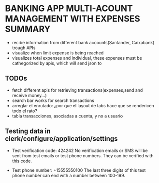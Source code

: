 # BANKING APP MULTI-ACOUNT MANAGEMENT WITH EXPENSES SUMMARY #
- recibe information from different bank accounts(Santander, Caixabank) trough APIs
- visualize when limit expense is being reached
- visualizes total expenses and individual, these expenses must be cathegorized by apis, which will send json to 

## TODOs ##

- fetch different apis for retrieving transactions(expenses,send and receive money...)
- search bar works for search transactions
- arreglar el enrutado: ¿por que el layout de tabs hace que se rendericen todo el rato?
- tabla transacciones, asociadas a cuenta, y no a usuario


## Testing data in clerk/configure/application/settings

* Test verification code:
424242
No verification emails or SMS will be sent from test emails or test phone numbers. They can be verified with this code.

* Test phone number:
+15555550100
The last three digits of this test phone number can end with a number between 100-199.